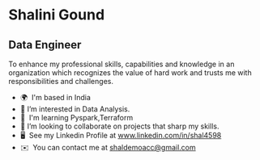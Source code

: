 Shalini Gound
==============================

Data Engineer
-------------------------------

To enhance my professional skills, capabilities and knowledge in an organization which recognizes the value of hard work and trusts me with responsibilities and
challenges.

* 🌍  I'm based in India
* 👀  I’m interested in Data Analysis.
* 🧠  I'm learning Pyspark,Terraform
* 💞️  I’m looking to collaborate on projects that sharp my skills.
* 🖥️  See my Linkedin Profile at www.linkedin.com/in/shal4598
* ✉️  You can contact me at shaldemoacc@gmail.com 
